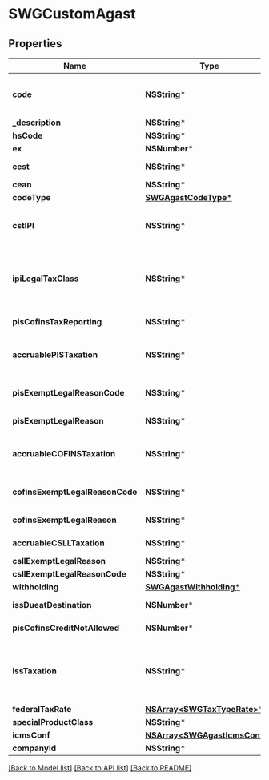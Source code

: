 # SWGCustomAgast

## Properties
Name | Type | Description | Notes
------------ | ------------- | ------------- | -------------
**code** | **NSString*** | Agast Code. AGAST (Avalara Goods and Services Types) are preset products with default tax definitions available to be used as provided or copied to create an specific comapany item. | 
**_description** | **NSString*** | Agast Description | [optional] 
**hsCode** | **NSString*** | harmonized code, NCM or LC 116 | [optional] 
**ex** | **NSNumber*** | hsCode Exception for IPI tax | [optional] 
**cest** | **NSString*** | tax substitution code - Codigo especificador da Substuicao Tributaria | [optional] 
**cean** | **NSString*** | GTIN NUMBER | [optional] 
**codeType** | [**SWGAgastCodeType***](SWGAgastCodeType.md) |  | [optional] 
**cstIPI** | **NSString*** | Inform if this process is subject to IPI taxation on output process - &#39;T&#39;  # TAXABLE - &#39;Z&#39;  # TAXABLE WITH RATE&#x3D;0.00 - &#39;E&#39;  # EXEMPT - &#39;N&#39;  # NO TAXABLE     - &#39;I&#39;  # IMMUNE  | [optional] 
**ipiLegalTaxClass** | **NSString*** | Legal tax classificação for IPI (enquadramento tributário) When the process has CST IPI 52 or 54, it is mandatory to inform a Reason Code, see Anexo XIV - Código de Enquadramento Legal do IPI from  http://www.nfe.fazenda.gov.br/portal/exibirArquivo.aspx?conteudo&#x3D;mCnJajU4BKU&#x3D;  | [optional] 
**pisCofinsTaxReporting** | **NSString*** | when the company is Real Profit inform if this item is cumulative or no cumulative by default | [optional] 
**accruablePISTaxation** | **NSString*** | Inform if this item by nature is subject to PIS taxation or exempt - &#39;T&#39; # TAXABLE - &#39;Z&#39; # TAXABLE WITH RATE&#x3D;0.00 - &#39;E&#39; # EXEMPT - &#39;H&#39; # SUSPENDED - &#39;N&#39; # NO TAXABLE  | [optional] 
**pisExemptLegalReasonCode** | **NSString*** | When exempt, taxable with zero rate, suspended, not taxable, this field informs the official code number for the exemption | [optional] 
**pisExemptLegalReason** | **NSString*** | When specified a reason, this field holds the reason&#39;s description | [optional] 
**accruableCOFINSTaxation** | **NSString*** | Inform if this item by nature is subject to COFINS taxation or exempt - &#39;T&#39; # TAXABLE - &#39;Z&#39; # TAXABLE WITH RATE&#x3D;0.00 - &#39;E&#39; # EXEMPT - &#39;H&#39; # SUSPENDED - &#39;N&#39; # NO TAXABLE  | [optional] 
**cofinsExemptLegalReasonCode** | **NSString*** | When exempt, taxable with zero rate, suspended, not taxable, this field informs the official code number for the exemption | [optional] 
**cofinsExemptLegalReason** | **NSString*** | When specified a reason, this field holds the reason&#39;s description | [optional] 
**accruableCSLLTaxation** | **NSString*** | Inform if this item by nature is subject to CSLL taxation or exempt - &#39;T&#39; # TAXABLE - &#39;E&#39; # EXEMPT  | [optional] 
**csllExemptLegalReason** | **NSString*** |  | [optional] 
**csllExemptLegalReasonCode** | **NSString*** |  | [optional] 
**withholding** | [**SWGAgastWithholding***](SWGAgastWithholding.md) |  | [optional] 
**issDueatDestination** | **NSNumber*** | for service items with City Jurisdiction, inform where the ISS tax is due | [optional] 
**pisCofinsCreditNotAllowed** | **NSNumber*** | on Real Profit Purchase transaction, inform if this item allows tax credits when it is non-cumulative | [optional] 
**issTaxation** | **NSString*** | - &#39;T&#39; # TAXABLE - TRIBUTÁVEL INCLUSIVE PARA EXPORTAÇÃO&#39; - &#39;E&#39; # TAXABLE WITH EXEMPTION FOR EXPORTS - ISENTO PARA SERVIÇOS PRESTADOS AO EXTERIOR (DEFAULT) - &#39;F&#39; # EXEMPT - &#39;A&#39; # SUSPENDED FOR ADMINISTRATIVE REASON - &#39;L&#39; # SUSPENDED FOR LEGAL DECISION - &#39;I&#39; # IMMUNE  | [optional] 
**federalTaxRate** | [**NSArray&lt;SWGTaxTypeRate&gt;***](SWGTaxTypeRate.md) | This is an array of tax object related to an agast. | [optional] 
**specialProductClass** | **NSString*** |  | [optional] 
**icmsConf** | [**NSArray&lt;SWGAgastIcmsConf&gt;***](SWGAgastIcmsConf.md) | One per State | [optional] 
**companyId** | **NSString*** | Company ID | 

[[Back to Model list]](../README.md#documentation-for-models) [[Back to API list]](../README.md#documentation-for-api-endpoints) [[Back to README]](../README.md)


